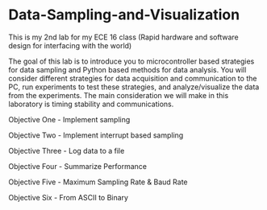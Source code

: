 # Data-Sampling-and-Visualization

This is my 2nd lab for my ECE 16 class (Rapid hardware and software design for interfacing with the world)

The goal of this lab is to introduce you to microcontroller based strategies for data sampling and Python based methods for data analysis.  You will consider different strategies for data acquisition and communication to the PC, run experiments to test these strategies, and analyze/visualize the data from the experiments.  The main consideration we will make in this laboratory is timing stability and communications.

Objective One - Implement sampling

Objective Two - Implement interrupt based sampling

Objective Three - Log data to a file

Objective Four - Summarize Performance

Objective Five - Maximum Sampling Rate & Baud Rate

Objective Six - From ASCII to Binary
